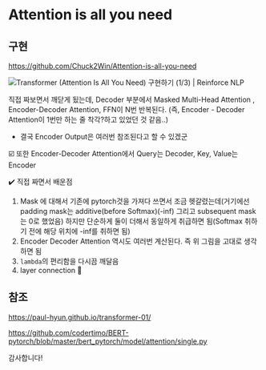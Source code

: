 # Attention is all you need

## 구현

https://github.com/Chuck2Win/Attention-is-all-you-need



![Transformer (Attention Is All You Need) 구현하기 (1/3) | Reinforce NLP](https://paul-hyun.github.io/assets/2019-12-19/transformer-model-architecture.png)

직접 짜보면서 깨닫게 됬는데, Decoder 부분에서 Masked Multi-Head Attention , Encoder-Decoder Attention, FFN이 N번 반복된다. (즉, Encoder - Decoder Attention이 1번만 하는 줄 착각?하고 있었던 것 같음..)

- 결국 Encoder Output은 여러번 참조된다고 할 수 있겠군

:ballot_box_with_check: 또한 Encoder-Decoder Attention에서 Query는 Decoder, Key, Value는 Encoder

:heavy_check_mark: 직접 짜면서 배운점

1. Mask 에 대해서 기존에 pytorch것을 가져다 쓰면서 조금 헷갈렸는데(거기에선 padding mask는 additive(before Softmax)(-inf)  그리고 subsequent mask는 0로 했었음) 하지만 단순하게 둘이 더해서 동일하게 취급하면 됨(Softmax 취하기 전에 해당 위치에 -inf를 취하면 됨)
2. Encoder Decoder Attention 역시도 여러번 계산된다. 즉 위 그림을 고대로 생각하면 됨
3. `lambda`의 편리함을 다시끔 깨달음
4. layer connection :muscle:



## 참조

https://paul-hyun.github.io/transformer-01/

https://github.com/codertimo/BERT-pytorch/blob/master/bert_pytorch/model/attention/single.py

감사합니다!